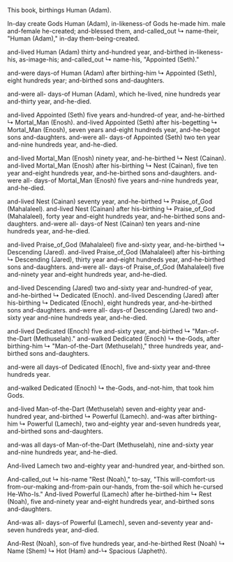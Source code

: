 
This book, birthings Human (Adam).

In-day create Gods Human (Adam),
in-likeness-of Gods he-made him.
male and-female he-created; 
and-blessed them, 
and-called_out ↳ name-their, "Human (Adam)," 
in-day them-being-created.

and-lived Human (Adam) thirty and-hundred year, 
and-birthed in-likeness-his, as-image-his; 
and-called_out ↳ name-his, "Appointed (Seth)."

and-were days-of Human (Adam) after birthing-him ↳ Appointed (Seth), eight hundreds year; 
and-birthed sons and-daughters.

and-were all- days-of Human (Adam), which he-lived,
nine hundreds year and-thirty year, 
and-he-died.

and-lived Appointed (Seth) five years and-hundred-of year,
and-he-birthed ↳ Mortal_Man (Enosh).
and-lived Appointed (Seth) after his-begetting ↳ Mortal_Man (Enosh),
seven years and-eight hundreds year,
and-he-begot sons and-daughters.
and-were all- days-of Appointed (Seth) two ten year and-nine hundreds year, 
and-he-died.

and-lived Mortal_Man (Enosh) ninety year,
and-he-birthed ↳ Nest (Cainan).
and-lived Mortal_Man (Enosh) after his-birthing ↳ Nest (Cainan),
five ten year and-eight hundreds year,
and-he-birthed sons and-daughters.
and-were all- days-of Mortal_Man (Enosh) five years and-nine hundreds year, 
and-he-died.

and-lived Nest (Cainan) seventy year,
and-he-birthed ↳ Praise_of_God (Mahalaleel).
and-lived Nest (Cainan) after his-birthing ↳ Praise_of_God (Mahalaleel),
forty year and-eight hundreds year,
and-he-birthed sons and-daughters.
and-were all- days-of Nest (Cainan) ten years and-nine hundreds year, 
and-he-died.

and-lived Praise_of_God (Mahalaleel) five and-sixty year,
and-he-birthed ↳ Descending (Jared).
and-lived Praise_of_God (Mahalaleel) after his-birthing ↳ Descending (Jared),
thirty year and-eight hundreds year,
and-he-birthed sons and-daughters.
and-were all- days-of Praise_of_God (Mahalaleel) five and-ninety year and-eight hundreds year, 
and-he-died.

and-lived Descending (Jared) two and-sixty year and-hundred-of year,
and-he-birthed ↳ Dedicated (Enoch).
and-lived Descending (Jared) after his-birthing ↳ Dedicated (Enoch),
eight hundreds year,
and-he-birthed sons and-daughters.
and-were all- days-of Descending (Jared) two and-sixty year and-nine hundreds year, 
and-he-died.

and-lived Dedicated (Enoch) five and-sixty year, 
and-birthed ↳ "Man-of-the-Dart (Methuselah)."
and-walked Dedicated (Enoch) ↳ the-Gods, after birthing-him ↳ "Man-of-the-Dart (Methuselah)," three hundreds year, 
and-birthed sons and-daughters.

and-were all days-of Dedicated (Enoch),
five and-sixty year and-three hundreds year.

and-walked Dedicated (Enoch) ↳ the-Gods, 
and-not-him, that took him Gods.

and-lived Man-of-the-Dart (Methuselah) seven and-eighty year and-hundred year, 
and-birthed ↳ Powerful (Lamech).
and-was after birthing-him ↳ Powerful (Lamech), two and-eighty year and-seven hundreds year, 
and-birthed sons and-daughters.

and-was all days-of Man-of-the-Dart (Methuselah),
nine and-sixty year and-nine hundreds year, and-he-died.

And-lived Lamech two and-eighty year and-hundred year, 
and-birthed son.

And-called_out ↳ his-name "Rest (Noah)," to-say, 
"This will-comfort-us from-our-making 
and-from-pain our-hands, 
from the-soil 
which he-cursed He-Who-Is."
And-lived Powerful (Lamech) after he-birthed-him ↳ Rest (Noah), five and-ninety year and-eight hundreds year,
and-birthed sons and-daughters.

And-was all- days-of Powerful (Lamech),
seven and-seventy year and-seven hundreds year, 
and-died.

And-Rest (Noah), son-of five hundreds year, 
and-he-birthed Rest (Noah) ↳ Name (Shem) ↳ Hot (Ham) and-↳ Spacious (Japheth).
